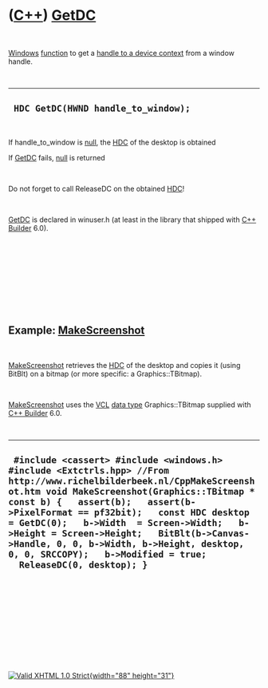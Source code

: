 



 

 

 

 

 

([C++](Cpp.htm)) [GetDC](CppGetDC.htm)
======================================

 

[Windows](CppWindows.htm) [function](CppFunction.htm) to get a [handle
to a device context](CppHDC.htm) from a window handle.

 

  --------------------------------------
  ` HDC GetDC(HWND handle_to_window);`
  --------------------------------------

 

If handle\_to\_window is [null](CppNull.htm), the [HDC](CppHDC.htm) of
the desktop is obtained

If [GetDC](CppGetDC.htm) fails, [null](CppNull.htm) is returned

 

Do not forget to call ReleaseDC on the obtained [HDC](CppHDC.htm)!

 

[GetDC](CppGetDC.htm) is declared in winuser.h (at least in the library
that shipped with [C++ Builder](CppBuilder.htm) 6.0).

 

 

 

 

 

Example: [MakeScreenshot](CppMakeScreenshot.htm)
------------------------------------------------

 

[MakeScreenshot](CppMakeScreenshot.htm) retrieves the [HDC](CppHDC.htm)
of the desktop and copies it (using BitBlt) on a bitmap (or more
specific: a Graphics::TBitmap).

 

[MakeScreenshot](CppMakeScreenshot.htm) uses the [VCL](CppVcl.htm) [data
type](CppDataType.htm) Graphics::TBitmap supplied with [C++
Builder](CppBuilder.htm) 6.0.

 

  -----------------------------------------------------------------------------------------------------------------------------------------------------------------------------------------------------------------------------------------------------------------------------------------------------------------------------------------------------------------------------------------------------------------------------------------------------------------
  ` #include <cassert> #include <windows.h> #include <Extctrls.hpp> //From http://www.richelbilderbeek.nl/CppMakeScreenshot.htm void MakeScreenshot(Graphics::TBitmap * const b) {   assert(b);   assert(b->PixelFormat == pf32bit);   const HDC desktop = GetDC(0);   b->Width  = Screen->Width;   b->Height = Screen->Height;   BitBlt(b->Canvas->Handle, 0, 0, b->Width, b->Height, desktop, 0, 0, SRCCOPY);   b->Modified = true;   ReleaseDC(0, desktop); }`
  -----------------------------------------------------------------------------------------------------------------------------------------------------------------------------------------------------------------------------------------------------------------------------------------------------------------------------------------------------------------------------------------------------------------------------------------------------------------

 

 

 

 

 





 

[![Valid XHTML 1.0 Strict](valid-xhtml10.png){width="88"
height="31"}](http://validator.w3.org/check?uri=referer)
